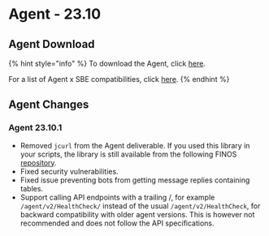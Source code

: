# Agent - 23.10

## Agent Download

{% hint style="info" %}
To download the Agent, click [here](https://storage.googleapis.com/sym-platform/developers/rest-api/agent-23.10.1.zip).

For a list of Agent x SBE compatibilities, click [here](../../agent-guide/sbe-x-agent-compatibility-matrix.md).
{% endhint %}

## Agent Changes

### Agent 23.10.1

* Removed `jcurl` from the Agent deliverable. If you used this library in your scripts, the library is still available from the following FINOS [repository](https://github.com/finos/JCurl/releases).
* Fixed security vulnerabilities.
* Fixed issue preventing bots from getting message replies containing tables.
* Support calling API endpoints with a trailing /, for example `/agent/v2/HealthCheck/` instead of the usual `/agent/v2/HealthCheck`, for backward compatibility with older agent versions. This is however not recommended and does not follow the API specifications.
